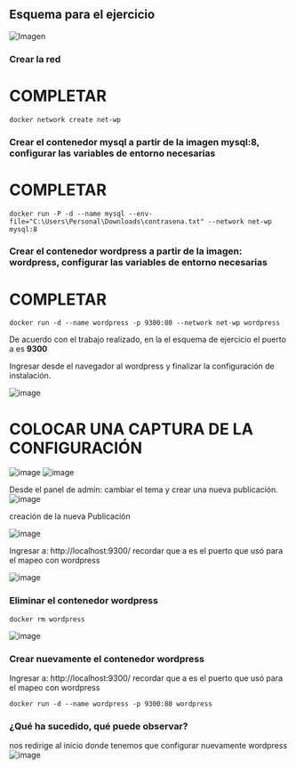 ## Esquema para el ejercicio
![Imagen](imagenes/esnquema-ejercicio5.PNG)

### Crear la red
# COMPLETAR

```
docker network create net-wp

```
### Crear el contenedor mysql a partir de la imagen mysql:8, configurar las variables de entorno necesarias
# COMPLETAR

```
docker run -P -d --name mysql --env-file="C:\Users\Personal\Downloads\contrasena.txt" --network net-wp mysql:8

```
### Crear el contenedor wordpress a partir de la imagen: wordpress, configurar las variables de entorno necesarias
# COMPLETAR

```
docker run -d --name wordpress -p 9300:80 --network net-wp wordpress

```
De acuerdo con el trabajo realizado, en la el esquema de ejercicio el puerto a es **9300**

Ingresar desde el navegador al wordpress y finalizar la configuración de instalación.

![image](https://github.com/jossC11/2024A-ISWD633-GR1/assets/94476123/8509792b-4e3b-41c8-a7eb-d1ba8322909c)



# COLOCAR UNA CAPTURA DE LA CONFIGURACIÓN
![image](https://github.com/jossC11/2024A-ISWD633-GR1/assets/94476123/03b51fe3-052d-47d1-97d2-80c44c1179e0)
![image](https://github.com/jossC11/2024A-ISWD633-GR1/assets/94476123/2262f55e-f25b-4a80-8ba8-1203c79edc90)


Desde el panel de admin: cambiar el tema y crear una nueva publicación.
![image](https://github.com/jossC11/2024A-ISWD633-GR1/assets/94476123/07af2715-4455-4015-87f4-22f8f7fd867c)

creación de  la nueva Publicación 

![image](https://github.com/jossC11/2024A-ISWD633-GR1/assets/94476123/36ce6180-0826-4bad-8fcc-1b6a0d09061f)


Ingresar a: http://localhost:9300/ 
recordar que a es el puerto que usó para el mapeo con wordpress

![image](https://github.com/jossC11/2024A-ISWD633-GR1/assets/94476123/760a7139-15ad-439c-81e9-929af85327bd)


### Eliminar el contenedor wordpress

```
docker rm wordpress

```
![image](https://github.com/jossC11/2024A-ISWD633-GR1/assets/94476123/67463e10-a0a3-48dc-9ded-d8dc2642523d)


### Crear nuevamente el contenedor wordpress
Ingresar a: http://localhost:9300/ 
recordar que a es el puerto que usó para el mapeo con wordpress

```
docker run -d --name wordpress -p 9300:80 wordpress

```
### ¿Qué ha sucedido, qué puede observar?
nos redirige al inicio donde tenemos que configurar nuevamente wordpress
![image](https://github.com/jossC11/2024A-ISWD633-GR1/assets/94476123/b8910c49-c04e-4052-aaeb-077a1e4a06ca)







